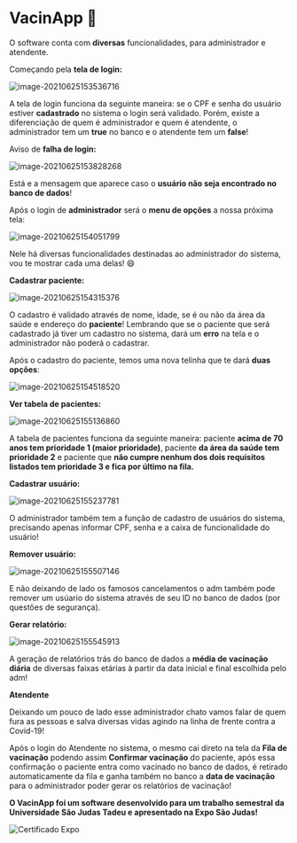 # VacinApp :syringe:

O software conta com **diversas** funcionalidades, para administrador e atendente.

Começando pela **tela de login:**

![image-20210625153536716](src/assets/Capturar.PNG)



A tela de login funciona da seguinte maneira: se o CPF e senha do usuário estiver **cadastrado** no sistema o login será validado. Porém, existe a diferenciação de quem é administrador e quem é atendente, o administrador tem um **true** no banco e o atendente tem um **false**!



Aviso de **falha de login:**

![image-20210625153828268](src/assets/Capturar2.PNG)

Está e a mensagem que aparece caso o **usuário não seja encontrado no banco de dados**!



Após o login de **administrador** será o **menu de opções** a nossa próxima tela:

![image-20210625154051799](src/assets/Capturar3.PNG)

Nele há diversas funcionalidades destinadas ao administrador do sistema, vou te mostrar cada uma delas! :smile: 

**Cadastrar paciente:**

![image-20210625154315376](src/assets/Capturar4.PNG)

O cadastro é validado através de nome, idade, se é ou não da área da saúde e endereço do **paciente**! Lembrando que se o paciente que será cadastrado já tiver um cadastro no sistema, dará um **erro** na tela e o administrador não poderá o cadastrar.



Após o cadastro do paciente, temos uma nova telinha que te dará **duas opções**:

![image-20210625154518520](src/assets/Capturar5.PNG)



**Ver tabela de pacientes:**

![image-20210625155136860](src/assets/Capturar10.PNG)

A tabela de pacientes funciona da seguinte maneira: paciente **acima de 70 anos tem prioridade 1 (maior prioridade)**, paciente **da área da saúde tem prioridade 2** e paciente que **não cumpre nenhum dos dois requisitos listados tem prioridade 3 e fica por último na fila.**



**Cadastrar usuário:**

![image-20210625155237781](src/assets/Capturar7.PNG)

O administrador também tem a função de cadastro de usuários do sistema, precisando apenas informar CPF, senha e a caixa de funcionalidade do usuário!



**Remover usuário:**

![image-20210625155507146](src/assets/Capturar8.PNG)

E não deixando de lado os famosos cancelamentos o adm também pode remover um usúario do sistema através de seu ID no banco de dados (por questões de segurança).



**Gerar relatório:**

![image-20210625155545913](src/assets/Capturar14.PNG)

A geração de relatórios trás do banco de dados a **média de vacinação diária** de diversas faixas etárias à partir da data inicial e final escolhida pelo adm!



**Atendente**

Deixando um pouco de lado esse administrador chato vamos falar de quem fura as pessoas e salva diversas vidas agindo na linha de frente contra a Covid-19!

Após o login do Atendente no sistema, o mesmo cai direto na tela da **Fila de vacinação** podendo assim **Confirmar vacinação** do paciente, após essa confirmação o paciente entra como vacinado no banco de dados, é retirado automaticamente da fila e ganha também no banco a **data de vacinação** para o administrador poder gerar os relatórios de vacinação!



**O VacinApp foi um software desenvolvido para um trabalho semestral da Universidade São Judas Tadeu e apresentado na Expo São Judas!** 

![Certificado Expo](https://github.com/IvanHenrique1/VacinApp/blob/80a29f8b1cd152ac7e77e561d1aa3266513666d1/src/assets/Certificado%20Expo.PNG)

